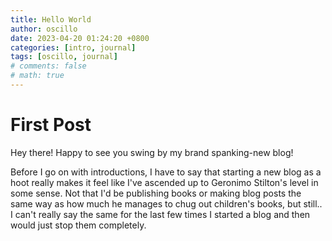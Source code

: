 ```yaml
---
title: Hello World
author: oscillo
date: 2023-04-20 01:24:20 +0800
categories: [intro, journal]
tags: [oscillo, journal]
# comments: false
# math: true
---
```


# First Post

Hey there!
Happy to see you swing by my brand spanking-new blog!

Before I go on with introductions, I have to say that starting a new blog as a hoot really makes it feel like I've ascended up to Geronimo Stilton's level in some sense.
Not that I'd be publishing books or making blog posts the same way as how much he manages to chug out children's books, but still.. I can't really say the same for the last few times I started a blog and then would just stop them completely.
